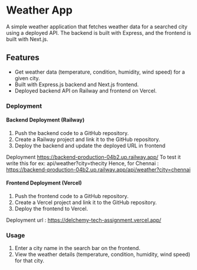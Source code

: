 # Weather App

A simple weather application that fetches weather data for a searched city using a deployed API. The backend is built with Express, and the frontend is built with Next.js.

## Features
- Get weather data (temperature, condition, humidity, wind speed) for a given city.
- Built with Express.js backend and Next.js frontend.
- Deployed backend API on Railway and frontend on Vercel.

### Deployment

#### Backend Deployment (Railway)
1. Push the backend code to a GitHub repository.
2. Create a Railway project and link it to the GitHub repository.
3. Deploy the backend and update the deployed URL in frontend

Deployment https://backend-production-04b2.up.railway.app/
To test it write this for ex: api/weather?city=thecity
Hence, for Chennai : https://backend-production-04b2.up.railway.app/api/weather?city=chennai

#### Frontend Deployment (Vercel)
1. Push the frontend code to a GitHub repository.
2. Create a Vercel project and link it to the GitHub repository.
3. Deploy the frontend to Vercel.

Deployment url : https://delchemy-tech-assignment.vercel.app/

### Usage

1. Enter a city name in the search bar on the frontend.
2. View the weather details (temperature, condition, humidity, wind speed) for that city.
